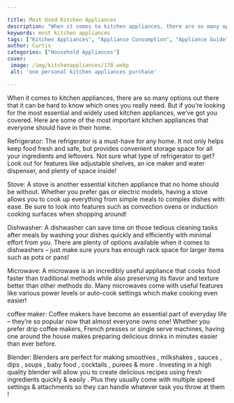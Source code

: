 ```yaml
---

title: Most Used Kitchen Appliances
description: "When it comes to kitchen appliances, there are so many options out there that it can be hard to know which ones you really need. B...lets find out"
keywords: most kitchen appliances
tags: ["Kitchen Appliances", "Appliance Consumption", "Appliance Guide"]
author: Curtis
categories: ["Household Appliances"]
cover: 
 image: /img/kitchenappliances/170.webp
 alt: 'one personal kitchen appliances purchase'

---
```


When it comes to kitchen appliances, there are so many options out there that it can be hard to know which ones you really need. But if you’re looking for the most essential and widely used kitchen appliances, we’ve got you covered. Here are some of the most important kitchen appliances that everyone should have in their home.

Refrigerator: The refrigerator is a must-have for any home. It not only helps keep food fresh and safe, but provides convenient storage space for all your ingredients and leftovers. Not sure what type of refrigerator to get? Look out for features like adjustable shelves, an ice maker and water dispenser, and plenty of space inside!

Stove: A stove is another essential kitchen appliance that no home should be without. Whether you prefer gas or electric models, having a stove allows you to cook up everything from simple meals to complex dishes with ease. Be sure to look into features such as convection ovens or induction cooking surfaces when shopping around!

Dishwasher: A dishwasher can save time on those tedious cleaning tasks after meals by washing your dishes quickly and efficiently with minimal effort from you. There are plenty of options available when it comes to dishwashers – just make sure yours has enough rack space for larger items such as pots or pans! 

Microwave: A microwave is an incredibly useful appliance that cooks food faster than traditional methods while also preserving its flavor and texture better than other methods do. Many microwaves come with useful features like various power levels or auto-cook settings which make cooking even easier! 

 coffee maker: Coffee makers have become an essential part of everyday life – they’re so popular now that almost everyone owns one! Whether you prefer drip coffee makers, French presses or single serve machines, having one around the house makes preparing delicious drinks in minutes easier than ever before. 

 Blender: Blenders are perfect for making smoothies , milkshakes , sauces , dips , soups , baby food , cocktails , purees & more . Investing in a high quality blender will allow you to create delicious recipes using fresh ingredients quickly & easily . Plus they usually come with multiple speed settings & attachments so they can handle whatever task you throw at them !
